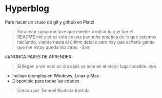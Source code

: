 # Hyperblog
Para hacer un cruso de git y github en Platzi
>Para este curso me tuve que meeter a editar lo que fue el README.md y pues esta es una paqueña practica de lo que estamos haciendo, viendo hasta el último detalle pero hay que echarle ganas que me estoy quedando atras.
>-Sam

##NUNCA PARES DE APRENDER:
>Si llegan a ver esto un día ojalá ya este en el mejor lugar posible. bye.
* Incluye ejemplos en Windows, Linux y Mac
* Disponible para todas las edades
>Creado por Samuel Bautista Bastida

